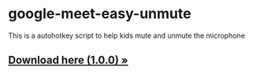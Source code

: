 # google-meet-easy-unmute
This is a autohotkey script to help kids mute and unmute the microphone

## <a href="https://github.com/qiandongyq/google-meet-microphone-hotkey/releases/download/1.0.0/google-meet-microphone-hotkey.zip"><strong>Download here (1.0.0) »</strong></a>
